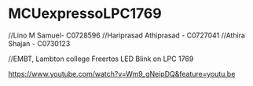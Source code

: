 # MCUexpressoLPC1769


//Lino M Samuel- C0728596
//Hariprasad Athiprasad - C0727041
//Athira Shajan - C0730123

//EMBT, Lambton college
Freertos LED Blink on LPC 1769


https://www.youtube.com/watch?v=Wm9_gNeipDQ&feature=youtu.be



